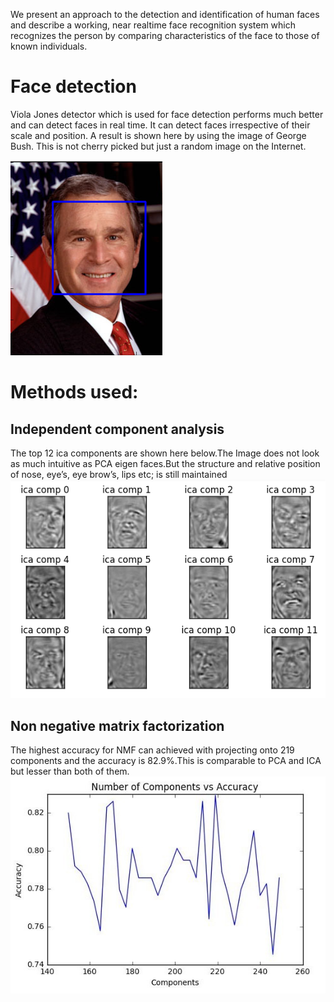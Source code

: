 We present an approach to the detection and
identification of human faces and describe a working, near realtime
face recognition system which recognizes the person by
comparing characteristics of the face to those of known individuals.

# Face detection
Viola Jones detector which is used for face detection
performs much better and can detect faces in real time. It can
detect faces irrespective of their scale and position. A result is
shown here by using the image of George Bush. This is not
cherry picked but just a random image on the Internet.

![detection](results/bush_output.png)

# Methods used:
## Independent component analysis
The top 12 ica components are shown here below.The
Image does not look as much intuitive as PCA eigen faces.But
the structure and relative position of nose, eye’s, eye brow’s,
lips etc; is still maintained
![ica](results/ica_out.png)

## Non negative matrix factorization
The highest accuracy for NMF can
achieved with projecting onto 219 components and the accuracy
is 82.9%.This is comparable to PCA and ICA but lesser
than both of them.
![nmf](results/nmf.JPG)

